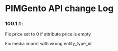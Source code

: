 # PIMGento API change Log

### 100.1.1 :
Fix price set to 0 if attribute price is empty

Fix media import with wrong entity_type_id
